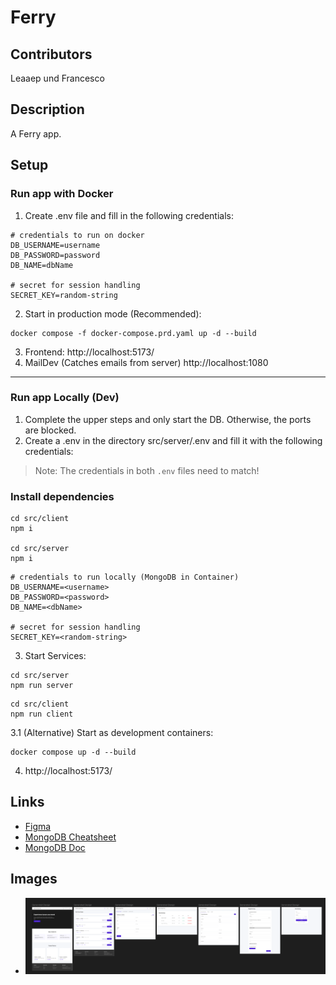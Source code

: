 # Ferry

## Contributors
Leaaep und Francesco

## Description
A Ferry app.

## Setup
### Run app with Docker
1. Create .env file and fill in the following credentials:

```
# credentials to run on docker
DB_USERNAME=username
DB_PASSWORD=password
DB_NAME=dbName

# secret for session handling
SECRET_KEY=random-string
```
2. Start in production mode (Recommended):
```shell
docker compose -f docker-compose.prd.yaml up -d --build
```

3. Frontend: http://localhost:5173/
4. MailDev (Catches emails from server) http://localhost:1080

---
### Run app Locally (Dev)
1. Complete the upper steps and only start the DB. Otherwise, the ports are blocked.
2. Create a .env in the directory src/server/.env and fill it with the following credentials:

> Note: The credentials in both `.env` files need to match!

### Install dependencies
```shell
cd src/client
npm i

cd src/server
npm i
```


```
# credentials to run locally (MongoDB in Container)
DB_USERNAME=<username>
DB_PASSWORD=<password>
DB_NAME=<dbName>

# secret for session handling
SECRET_KEY=<random-string>
```
3. Start Services:
```shell
cd src/server
npm run server
```

```shell
cd src/client
npm run client
```
3.1 (Alternative)  Start as development containers:
```shell
docker compose up -d --build
```

4. http://localhost:5173/

## Links
* [Figma](https://www.figma.com/design/Jg19r4zo6lJeaKQBWpHfQ5/Ferry?node-id=0-1&t=TGgfaO7ASuuUqsCx-1)
* [MongoDB Cheatsheet](https://gist.github.com/bradtraversy/f407d642bdc3b31681bc7e56d95485b6)
* [MongoDB Doc](https://www.mongodb.com/developer/products/mongodb/cheat-sheet/)

## Images
* ![img.png](doc/img/Figma_overview.png)

